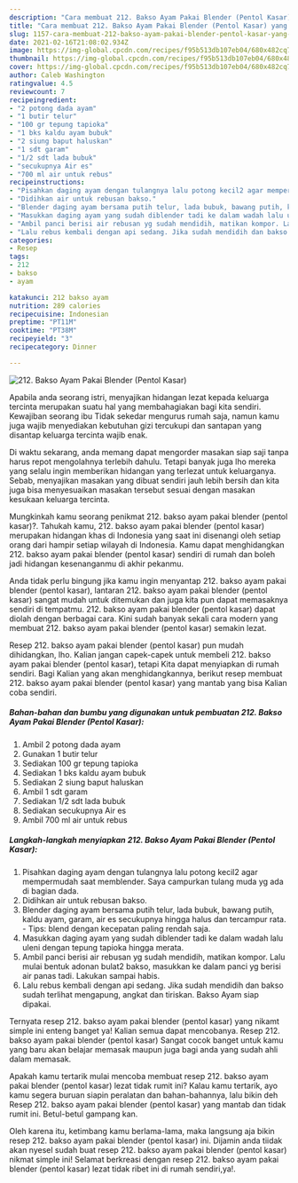 ```yaml
---
description: "Cara membuat 212. Bakso Ayam Pakai Blender (Pentol Kasar) yang enak Untuk Jualan"
title: "Cara membuat 212. Bakso Ayam Pakai Blender (Pentol Kasar) yang enak Untuk Jualan"
slug: 1157-cara-membuat-212-bakso-ayam-pakai-blender-pentol-kasar-yang-enak-untuk-jualan
date: 2021-02-16T21:08:02.934Z
image: https://img-global.cpcdn.com/recipes/f95b513db107eb04/680x482cq70/212-bakso-ayam-pakai-blender-pentol-kasar-foto-resep-utama.jpg
thumbnail: https://img-global.cpcdn.com/recipes/f95b513db107eb04/680x482cq70/212-bakso-ayam-pakai-blender-pentol-kasar-foto-resep-utama.jpg
cover: https://img-global.cpcdn.com/recipes/f95b513db107eb04/680x482cq70/212-bakso-ayam-pakai-blender-pentol-kasar-foto-resep-utama.jpg
author: Caleb Washington
ratingvalue: 4.5
reviewcount: 7
recipeingredient:
- "2 potong dada ayam"
- "1 butir telur"
- "100 gr tepung tapioka"
- "1 bks kaldu ayam bubuk"
- "2 siung baput haluskan"
- "1 sdt garam"
- "1/2 sdt lada bubuk"
- "secukupnya Air es"
- "700 ml air untuk rebus"
recipeinstructions:
- "Pisahkan daging ayam dengan tulangnya lalu potong kecil2 agar mempermudah saat memblender. Saya campurkan tulang muda yg ada di bagian dada."
- "Didihkan air untuk rebusan bakso."
- "Blender daging ayam bersama putih telur, lada bubuk, bawang putih, kaldu ayam, garam, air es secukupnya hingga halus dan tercampur rata. Tips: blend dengan kecepatan paling rendah saja."
- "Masukkan daging ayam yang sudah diblender tadi ke dalam wadah lalu uleni dengan tepung tapioka hingga merata."
- "Ambil panci berisi air rebusan yg sudah mendidih, matikan kompor. Lalu mulai bentuk adonan bulat2 bakso, masukkan ke dalam panci yg berisi air panas tadi. Lakukan sampai habis."
- "Lalu rebus kembali dengan api sedang. Jika sudah mendidih dan bakso sudah terlihat mengapung, angkat dan tiriskan. Bakso Ayam siap dipakai."
categories:
- Resep
tags:
- 212
- bakso
- ayam

katakunci: 212 bakso ayam 
nutrition: 289 calories
recipecuisine: Indonesian
preptime: "PT11M"
cooktime: "PT38M"
recipeyield: "3"
recipecategory: Dinner

---
```



![212. Bakso Ayam Pakai Blender (Pentol Kasar)](https://img-global.cpcdn.com/recipes/f95b513db107eb04/680x482cq70/212-bakso-ayam-pakai-blender-pentol-kasar-foto-resep-utama.jpg)

Apabila anda seorang istri, menyajikan hidangan lezat kepada keluarga tercinta merupakan suatu hal yang membahagiakan bagi kita sendiri. Kewajiban seorang ibu Tidak sekedar mengurus rumah saja, namun kamu juga wajib menyediakan kebutuhan gizi tercukupi dan santapan yang disantap keluarga tercinta wajib enak.

Di waktu  sekarang, anda memang dapat mengorder masakan siap saji tanpa harus repot mengolahnya terlebih dahulu. Tetapi banyak juga lho mereka yang selalu ingin memberikan hidangan yang terlezat untuk keluarganya. Sebab, menyajikan masakan yang dibuat sendiri jauh lebih bersih dan kita juga bisa menyesuaikan masakan tersebut sesuai dengan masakan kesukaan keluarga tercinta. 



Mungkinkah kamu seorang penikmat 212. bakso ayam pakai blender (pentol kasar)?. Tahukah kamu, 212. bakso ayam pakai blender (pentol kasar) merupakan hidangan khas di Indonesia yang saat ini disenangi oleh setiap orang dari hampir setiap wilayah di Indonesia. Kamu dapat menghidangkan 212. bakso ayam pakai blender (pentol kasar) sendiri di rumah dan boleh jadi hidangan kesenanganmu di akhir pekanmu.

Anda tidak perlu bingung jika kamu ingin menyantap 212. bakso ayam pakai blender (pentol kasar), lantaran 212. bakso ayam pakai blender (pentol kasar) sangat mudah untuk ditemukan dan juga kita pun dapat memasaknya sendiri di tempatmu. 212. bakso ayam pakai blender (pentol kasar) dapat diolah dengan berbagai cara. Kini sudah banyak sekali cara modern yang membuat 212. bakso ayam pakai blender (pentol kasar) semakin lezat.

Resep 212. bakso ayam pakai blender (pentol kasar) pun mudah dihidangkan, lho. Kalian jangan capek-capek untuk membeli 212. bakso ayam pakai blender (pentol kasar), tetapi Kita dapat menyiapkan di rumah sendiri. Bagi Kalian yang akan menghidangkannya, berikut resep membuat 212. bakso ayam pakai blender (pentol kasar) yang mantab yang bisa Kalian coba sendiri.

<!--inarticleads1-->

##### Bahan-bahan dan bumbu yang digunakan untuk pembuatan 212. Bakso Ayam Pakai Blender (Pentol Kasar):

1. Ambil 2 potong dada ayam
1. Gunakan 1 butir telur
1. Sediakan 100 gr tepung tapioka
1. Sediakan 1 bks kaldu ayam bubuk
1. Sediakan 2 siung baput haluskan
1. Ambil 1 sdt garam
1. Sediakan 1/2 sdt lada bubuk
1. Sediakan secukupnya Air es
1. Ambil 700 ml air untuk rebus




<!--inarticleads2-->

##### Langkah-langkah menyiapkan 212. Bakso Ayam Pakai Blender (Pentol Kasar):

1. Pisahkan daging ayam dengan tulangnya lalu potong kecil2 agar mempermudah saat memblender. Saya campurkan tulang muda yg ada di bagian dada.
1. Didihkan air untuk rebusan bakso.
1. Blender daging ayam bersama putih telur, lada bubuk, bawang putih, kaldu ayam, garam, air es secukupnya hingga halus dan tercampur rata. - Tips: blend dengan kecepatan paling rendah saja.
1. Masukkan daging ayam yang sudah diblender tadi ke dalam wadah lalu uleni dengan tepung tapioka hingga merata.
1. Ambil panci berisi air rebusan yg sudah mendidih, matikan kompor. Lalu mulai bentuk adonan bulat2 bakso, masukkan ke dalam panci yg berisi air panas tadi. Lakukan sampai habis.
1. Lalu rebus kembali dengan api sedang. Jika sudah mendidih dan bakso sudah terlihat mengapung, angkat dan tiriskan. Bakso Ayam siap dipakai.




Ternyata resep 212. bakso ayam pakai blender (pentol kasar) yang nikamt simple ini enteng banget ya! Kalian semua dapat mencobanya. Resep 212. bakso ayam pakai blender (pentol kasar) Sangat cocok banget untuk kamu yang baru akan belajar memasak maupun juga bagi anda yang sudah ahli dalam memasak.

Apakah kamu tertarik mulai mencoba membuat resep 212. bakso ayam pakai blender (pentol kasar) lezat tidak rumit ini? Kalau kamu tertarik, ayo kamu segera buruan siapin peralatan dan bahan-bahannya, lalu bikin deh Resep 212. bakso ayam pakai blender (pentol kasar) yang mantab dan tidak rumit ini. Betul-betul gampang kan. 

Oleh karena itu, ketimbang kamu berlama-lama, maka langsung aja bikin resep 212. bakso ayam pakai blender (pentol kasar) ini. Dijamin anda tiidak akan nyesel sudah buat resep 212. bakso ayam pakai blender (pentol kasar) nikmat simple ini! Selamat berkreasi dengan resep 212. bakso ayam pakai blender (pentol kasar) lezat tidak ribet ini di rumah sendiri,ya!.

